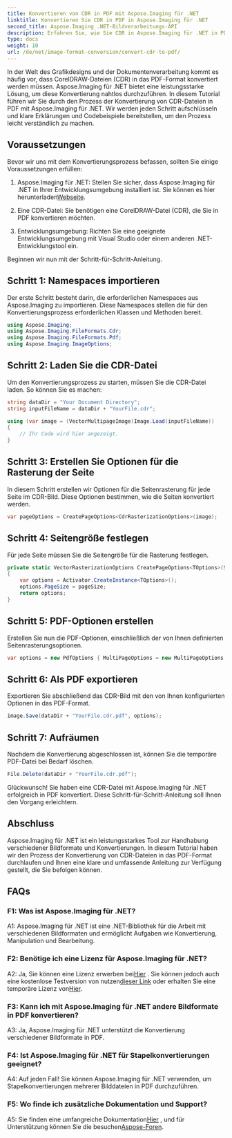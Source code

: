 ```yaml
---
title: Konvertieren von CDR in PDF mit Aspose.Imaging für .NET
linktitle: Konvertieren Sie CDR in PDF in Aspose.Imaging für .NET
second_title: Aspose.Imaging .NET-Bildverarbeitungs-API
description: Erfahren Sie, wie Sie CDR in Aspose.Imaging für .NET in PDF konvertieren. Eine Schritt-für-Schritt-Anleitung für nahtlose Konvertierungen.
type: docs
weight: 10
url: /de/net/image-format-conversion/convert-cdr-to-pdf/
---
```

In der Welt des Grafikdesigns und der Dokumentenverarbeitung kommt es häufig vor, dass CorelDRAW-Dateien (CDR) in das PDF-Format konvertiert werden müssen. Aspose.Imaging für .NET bietet eine leistungsstarke Lösung, um diese Konvertierung nahtlos durchzuführen. In diesem Tutorial führen wir Sie durch den Prozess der Konvertierung von CDR-Dateien in PDF mit Aspose.Imaging für .NET. Wir werden jeden Schritt aufschlüsseln und klare Erklärungen und Codebeispiele bereitstellen, um den Prozess leicht verständlich zu machen.

## Voraussetzungen

Bevor wir uns mit dem Konvertierungsprozess befassen, sollten Sie einige Voraussetzungen erfüllen:

1.  Aspose.Imaging für .NET: Stellen Sie sicher, dass Aspose.Imaging für .NET in Ihrer Entwicklungsumgebung installiert ist. Sie können es hier herunterladen[Webseite](https://releases.aspose.com/imaging/net/).

2. Eine CDR-Datei: Sie benötigen eine CorelDRAW-Datei (CDR), die Sie in PDF konvertieren möchten.

3. Entwicklungsumgebung: Richten Sie eine geeignete Entwicklungsumgebung mit Visual Studio oder einem anderen .NET-Entwicklungstool ein.

Beginnen wir nun mit der Schritt-für-Schritt-Anleitung.

## Schritt 1: Namespaces importieren

Der erste Schritt besteht darin, die erforderlichen Namespaces aus Aspose.Imaging zu importieren. Diese Namespaces stellen die für den Konvertierungsprozess erforderlichen Klassen und Methoden bereit.

```csharp
using Aspose.Imaging;
using Aspose.Imaging.FileFormats.Cdr;
using Aspose.Imaging.FileFormats.Pdf;
using Aspose.Imaging.ImageOptions;
```

## Schritt 2: Laden Sie die CDR-Datei

Um den Konvertierungsprozess zu starten, müssen Sie die CDR-Datei laden. So können Sie es machen:

```csharp
string dataDir = "Your Document Directory";
string inputFileName = dataDir + "YourFile.cdr";

using (var image = (VectorMultipageImage)Image.Load(inputFileName))
{
    // Ihr Code wird hier angezeigt.
}
```

## Schritt 3: Erstellen Sie Optionen für die Rasterung der Seite

In diesem Schritt erstellen wir Optionen für die Seitenrasterung für jede Seite im CDR-Bild. Diese Optionen bestimmen, wie die Seiten konvertiert werden.

```csharp
var pageOptions = CreatePageOptions<CdrRasterizationOptions>(image);
```

## Schritt 4: Seitengröße festlegen

Für jede Seite müssen Sie die Seitengröße für die Rasterung festlegen.

```csharp
private static VectorRasterizationOptions CreatePageOptions<TOptions>(Size pageSize) where TOptions : VectorRasterizationOptions
{
    var options = Activator.CreateInstance<TOptions>();
    options.PageSize = pageSize;
    return options;
}
```

## Schritt 5: PDF-Optionen erstellen

Erstellen Sie nun die PDF-Optionen, einschließlich der von Ihnen definierten Seitenrasterungsoptionen.

```csharp
var options = new PdfOptions { MultiPageOptions = new MultiPageOptions { PageRasterizationOptions = pageOptions } };
```

## Schritt 6: Als PDF exportieren

Exportieren Sie abschließend das CDR-Bild mit den von Ihnen konfigurierten Optionen in das PDF-Format.

```csharp
image.Save(dataDir + "YourFile.cdr.pdf", options);
```

## Schritt 7: Aufräumen

Nachdem die Konvertierung abgeschlossen ist, können Sie die temporäre PDF-Datei bei Bedarf löschen.

```csharp
File.Delete(dataDir + "YourFile.cdr.pdf");
```

Glückwunsch! Sie haben eine CDR-Datei mit Aspose.Imaging für .NET erfolgreich in PDF konvertiert. Diese Schritt-für-Schritt-Anleitung soll Ihnen den Vorgang erleichtern.

## Abschluss

Aspose.Imaging für .NET ist ein leistungsstarkes Tool zur Handhabung verschiedener Bildformate und Konvertierungen. In diesem Tutorial haben wir den Prozess der Konvertierung von CDR-Dateien in das PDF-Format durchlaufen und Ihnen eine klare und umfassende Anleitung zur Verfügung gestellt, die Sie befolgen können.

## FAQs

### F1: Was ist Aspose.Imaging für .NET?

A1: Aspose.Imaging für .NET ist eine .NET-Bibliothek für die Arbeit mit verschiedenen Bildformaten und ermöglicht Aufgaben wie Konvertierung, Manipulation und Bearbeitung.

### F2: Benötige ich eine Lizenz für Aspose.Imaging für .NET?

 A2: Ja, Sie können eine Lizenz erwerben bei[Hier](https://purchase.aspose.com/buy) . Sie können jedoch auch eine kostenlose Testversion von nutzen[dieser Link](https://releases.aspose.com/) oder erhalten Sie eine temporäre Lizenz von[Hier](https://purchase.aspose.com/temporary-license/).

### F3: Kann ich mit Aspose.Imaging für .NET andere Bildformate in PDF konvertieren?

A3: Ja, Aspose.Imaging für .NET unterstützt die Konvertierung verschiedener Bildformate in PDF.

### F4: Ist Aspose.Imaging für .NET für Stapelkonvertierungen geeignet?

A4: Auf jeden Fall! Sie können Aspose.Imaging für .NET verwenden, um Stapelkonvertierungen mehrerer Bilddateien in PDF durchzuführen.

### F5: Wo finde ich zusätzliche Dokumentation und Support?

 A5: Sie finden eine umfangreiche Dokumentation[Hier](https://reference.aspose.com/imaging/net/) , und für Unterstützung können Sie die besuchen[Aspose-Foren](https://forum.aspose.com/).